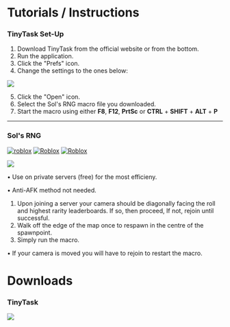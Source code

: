 # Tutorials / Instructions
### TinyTask Set-Up
1) Download TinyTask from the official website or from the bottom.
2) Run the application.
3) Click the "Prefs" icon.
4) Change the settings to the ones below:
   
<img src="https://static.wikia.nocookie.net/sol-rng/images/a/a2/Tinytask_settings.png/revision/latest?cb=20240406141657">

5) Click the "Open" icon.
6) Select the Sol's RNG macro file you downloaded.
7) Start the macro using either **F8**, **F12**, **PrtSc** or **CTRL** + **SHIFT** + **ALT** + **P**

-------------------------------------------------------------------------------------------------------------------------------

### Sol's RNG
<a href='https://www.roblox.com/games/15532962292/Sols-RNG' target="_blank"><img alt='roblox' src='https://img.shields.io/badge/Requirements:_Consistent FPS 💀-100000?style=plastic&logo=roblox&logoColor=white&labelColor=293EF7&color=293EF7'/></a> <a href='https://www.roblox.com/games/15532962292/Sols-RNG' target="_blank"><img alt='Roblox' src='https://img.shields.io/badge/Last_Updated: ERA 6-100000?style=plastic&logo=Roblox&logoColor=white&labelColor=black&color=black'/></a> <a href='https://www.roblox.com/games/15532962292/Sols-RNG' target="_blank"><img alt='Roblox' src='https://img.shields.io/badge/Status:_Remaking-100000?style=plastic&logo=Roblox&logoColor=white&labelColor=EE1414&color=EE1414'/></a>

[<img src="https://tr.rbxcdn.com/ee46ed8b2462cc41555f95f7b64155b9/500/280/Image/Jpeg">](https://www.roblox.com/games/15532962292/Sols-RNG)

• Use on private servers (free) for the most efficieny.

• Anti-AFK method not needed.

1) Upon joining a server your camera should be diagonally facing the roll and highest rarity leaderboards. If so, then proceed, If not, rejoin until successful.
2) Walk off the edge of the map once to respawn in the centre of the spawnpoint.
3) Simply run the macro.

• If your camera is moved you will have to rejoin to restart the macro.

# Downloads
### TinyTask
[<img src="https://thetinytask.com/wp-content/uploads/2022/09/how-to-record-using-tinytask-on-pc.webp">](https://tinytask.net/)
